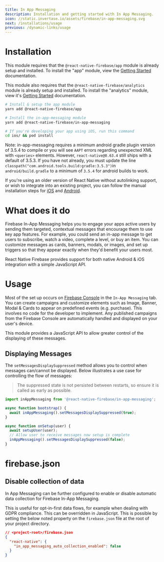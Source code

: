 ```yaml
---
title: In App Messaging
description: Installation and getting started with In App Messaging.
icon: //static.invertase.io/assets/firebase/in-app-messaging.svg
next: /installations/usage
previous: /dynamic-links/usage
---
```


# Installation

This module requires that the `@react-native-firebase/app` module is already setup and installed. To install the "app" module, view the
[Getting Started](/) documentation.

This module also requires that the `@react-native-firebase/analytics` module is already setup and installed. To install the "analytics" module, view it's [Getting Started](/analytics/usage) documentation.

```bash
# Install & setup the app module
yarn add @react-native-firebase/app

# Install the in-app-messaging module
yarn add @react-native-firebase/in-app-messaging

# If you're developing your app using iOS, run this command
cd ios/ && pod install
```

Note: in-app-messaging requires a minimum android gradle plugin version of 3.5.4 to compile or you will see `AAPT` errors regarding unexpected XML with `<queries>` elements. However, `react-native@0.63.4` still ships with a default of 3.5.3. If you have not already, you must update the line `classpath("com.android.tools.build:gradle:3.5.3")`in `android/build.gradle` to a minimum of `3.5.4` for android builds to work.

If you're using an older version of React Native without autolinking support, or wish to integrate into an existing project,
you can follow the manual installation steps for [iOS](/in-app-messaging/usage/installation/ios) and [Android](/in-app-messaging/usage/installation/android).

# What does it do

Firebase In-App Messaging helps you to engage your apps active users by sending them targeted, contextual messages that encourage
them to use key app features. For example, you could send an in-app message to get users to subscribe, watch a video,
complete a level, or buy an item. You can customize messages as cards, banners, modals, or images, and set up triggers
so that they appear exactly when they'd benefit your users most.

<Youtube id="5MRKpvKV2pg" />

React Native Firebase provides support for both native Android & iOS integration with a simple JavaScript API.

# Usage

Most of the set up occurs on [Firebase Console](https://console.firebase.google.com/u/0/project/_/inappmessaging) in the
`In-App Messaging` tab. You can create campaigns and customize elements such as Image, Banner, Modal & Cards to appear on
predefined events (e.g. purchase). This involves no code for the developer to implement. Any published campaigns from the
Firebase Console are automatically handled and displayed on your user's device.

This module provides a JavaScript API to allow greater control of the displaying of these messages.

## Displaying Messages

The `setMessagesDisplaySuppressed` method allows you to control when messages can/cannot be displayed. Below illustrates
a use case for controlling the flow of messages:

> The suppressed state is not persisted between restarts, so ensure it is called as early as possible.

```jsx
import inAppMessaging from '@react-native-firebase/in-app-messaging';

async function bootstrap() {
  await inAppMessaging().setMessagesDisplaySuppressed(true);
}

async function onSetup(user) {
  await setupUser(user);
  // Allow user to receive messages now setup is complete
  inAppMessaging().setMessagesDisplaySuppressed(false);
}
```

# firebase.json

## Disable collection of data

In App Messaging can be further configured to enable or disable automatic data collection for Firebase In-App Messaging.

This is useful for opt-in-first data flows, for example when dealing with GDPR compliance. This can be overridden in JavaScript.
This is possible by setting the below noted property on the `firebase.json` file at the root of your project directory.

```json
// <project-root>/firebase.json
{
  "react-native": {
    "in_app_messaging_auto_collection_enabled": false
  }
}
```
